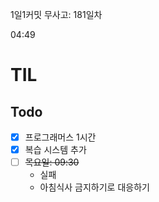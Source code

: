 1일1커밋 무사고: 181일차

04:49

# TIL

## Todo

- [x] 프로그래머스 1시간
- [x] 복습 시스템 추가
- [ ] ~~목요일: 09:30~~
  - 실패
  - 아침식사 금지하기로 대응하기
